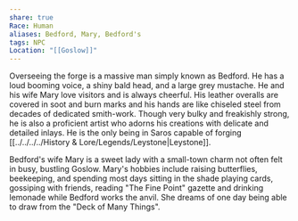 ```yaml
---
share: true
Race: Human
aliases: Bedford, Mary, Bedford's
tags: NPC
Location: "[[Goslow]]"
---
```


Overseeing the forge is a massive man simply known as Bedford. He has a loud booming voice, a shiny bald head, and a large grey mustache. He and his wife Mary love visitors and is always cheerful. His leather overalls are covered in soot and burn marks and his hands are like chiseled steel from decades of dedicated smith-work. Though very bulky and freakishly strong, he is also a proficient artist who adorns his creations with delicate and detailed inlays. He is the only being in Saros capable of forging [[../../../../History & Lore/Legends/Leystone|Leystone]].

Bedford's wife Mary is a sweet lady with a small-town charm not often felt in busy, bustling Goslow. Mary's hobbies include raising butterflies, beekeeping, and spending most days sitting in the shade playing cards, gossiping with friends, reading "The Fine Point" gazette and drinking lemonade while Bedford works the anvil. She dreams of one day being able to draw from the "Deck of Many Things".

